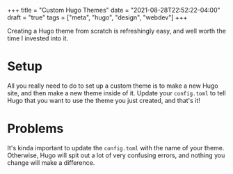 +++
title = "Custom Hugo Themes"
date = "2021-08-28T22:52:22-04:00"
draft = "true"
tags = ["meta", "hugo", "design", "webdev"]
+++

Creating a Hugo theme from scratch is refreshingly easy, and well worth the time I invested into it.

# Setup

All you really need to do to set up a custom theme is to make a new Hugo site, and then make a new theme inside of it.  Update your `config.toml` to tell Hugo that you want to use the theme you just created, and that's it!

# Problems

It's kinda important to update the `config.toml` with the name of your theme. Otherwise, Hugo will spit out a lot of very confusing errors, and nothing you change will make a difference.